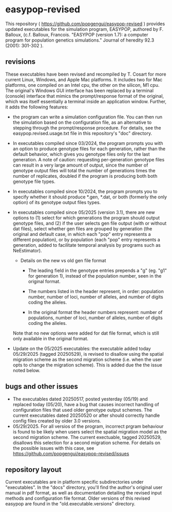 # easypop-revised

This repository ( https://github.com/popgengui/easypop-revised ) provides updated executables for the simulation program, EASYPOP, authored by F. Balloux, (c.f. Balloux, Francois. "EASYPOP (version 1.7): a computer program for population genetics simulations." Journal of heredity 92.3 (2001): 301-302 ).

## revisions
These executables have been revised and recompiled by T. Cosart for more current Linux, Windows, and Apple Mac platforms.  It includes two for Mac platforms, one compiled on an Intel cpu, the other on the silicon, M1 cpu. The original's Windows GUI interface has been replaced by a terminal (console) interface that mimics the prompt/response format of the original, which was itself essentially a terminal inside an application window.  Further, it adds the following features:

- the program can write a simulation configuration file. You can then run the simulation based on the configuration file, as an alternative to stepping through the prompt/response procedure.  For details, see the easypop.revised.usage.txt file in this repository's "doc" directory.

- In executables compiled since 03/2024, the program prompts you with an option to produce genotype files for each generation, rather than the default behavior, which gives you genotype files only for the last generation.  A note of caution:  requesting per-generation genotype files can result in a very large amount of output, since the number of genotype output files will total the number of generations times the number of replicates, doubled if the program is producing both both genotype file types.

- In executables compiled since 10/2024, the program prompts you to specify whether it should produce \*.gen, \*.dat, or both (formerly the only option) of its genotype output files types.

- In executables compiled since 05/2025 (version 3.1), there are new options to (1) select for which generations the program should output genotype files, and (2) if the user selects gen file output (with or without dat files), select whether gen files are grouped by generation (the original and default case, in which each "pop" entry represents a different population), or by population (each "pop" entry represents a generation, added to facilitate temporal analysis by programs such as NeEstimator).  
	- Details on the new vs old gen file format
		- The leading field in the genotype entries prepends a "g" (eg. "g1" for generation 1), instead of the
             population number, seen in the original format.

		- The numbers listed in the header represent, in order: 
                population number, number of loci, number of alleles, 
                and number of digits coding the alleles.  

		- In the original format the header numbers represent:
                number of populations, number of loci, number of alleles, 
                number of digits coding the alleles.         

	 Note that no new options were added for dat file format, which is still only available in the original format.

 - Update on the 05/2025 executables: the executable added today 05/29/2025 (tagged 20250529), is revised to disallow using the spatial migration scheme as the second migration scheme (i.e. when the user opts to change the migration scheme).  This is added due the the issue noted below.
	
## bugs and other issues 
- The executables dated 20250517, posted yesterday (05/19) and replaced today (05/20), have a bug that causes incorrect handling of configuration files that used older genotype output schemes.  The current executables dated 20250520 or after should correctly handle config files created by older 3.0 versions.
 - 05/29/2025.  For all versios of the  program, incorrect prgram behaviour is found to be likely when users select the spatial migration model as the second migration scheme.  The current exectuable, tagged 20250529, disallows this selection for a second migration scheme.  For details on the possible issues with this case, see https://github.com/popgengui/easypop-revised/issues

## repository layout
Current executables are in platform specific subdirectories under "executables".  In the "docs" directory, you'll find the author's original user manual in pdf format, as well as documentation detailing the revised input methods and configuration file format.  Older versions of this revised easypop are found in the "old.executable.versions" directory.


